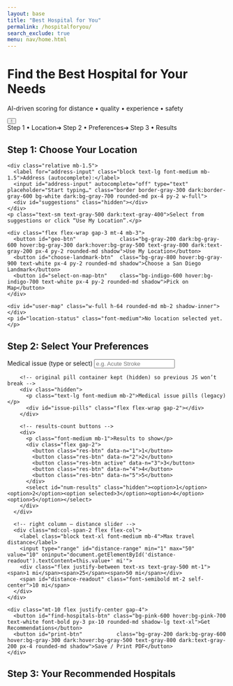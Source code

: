 ```yaml
---
layout: base
title: "Best Hospital for You"
permalink: /hospitalforyou/   
search_exclude: true
menu: nav/home.html
---
```



<!--────────── CDN IMPORTS ──────────-->
<link rel="stylesheet" href="https://unpkg.com/leaflet/dist/leaflet.css"/>
<link rel="stylesheet" href="https://unpkg.com/leaflet-routing-machine@3.2.12/dist/leaflet-routing-machine.css"/>
<script src="https://unpkg.com/leaflet/dist/leaflet.js"></script>
<script src="https://unpkg.com/leaflet-routing-machine@3.2.12/dist/leaflet-routing-machine.js"></script>
<script src="https://cdnjs.cloudflare.com/ajax/libs/Chart.js/4.4.1/chart.umd.min.js"></script>

<!--────────── GLOBAL STYLE PATCHES ──────────-->
<style>
:root{--track:#e5e7eb;--thumb:#4f46e5;--fill:#4f46e5}
.dark{--track:#374151;--thumb:#6366f1;--fill:#6366f1;background:#1f2937;color:#d1d5db}

/* slider + mini-bars (unchanged) */
input[type=range]{-webkit-appearance:none;width:100%;height:8px;border-radius:4px;background:var(--track)}
input[type=range]::-webkit-slider-thumb{-webkit-appearance:none;height:22px;width:22px;border-radius:50%;background:var(--thumb);border:2px solid #fff;cursor:pointer;box-shadow:0 0 3px rgb(0 0 0/.4);margin-top:-7px;transition:.2s}
input[type=range]::-webkit-slider-thumb:hover{transform:scale(1.15)}
.bar{height:8px;border-radius:4px;display:flex;overflow:hidden}.bar span{display:block;height:100%}
.bar span[data-tip]{position:relative}
.bar span[data-tip]::after{content:attr(data-tip);position:absolute;bottom:110%;left:50%;transform:translateX(-50%);white-space:nowrap;font-size:10px;padding:2px 4px;border-radius:4px;background:#111;color:#fff;opacity:0;pointer-events:none;transition:.15s}
.bar span[data-tip]:hover::after{opacity:1}
.hash{background-image:linear-gradient(135deg,rgba(0,0,0,.17)25%,transparent25%,transparent50%,rgba(0,0,0,.17)50%,rgba(0,0,0,.17)75%,transparent75%,transparent);background-size:8px 8px}

/* suggestions dropdown */
#suggestions{position:absolute;top:100%;left:0;width:100%;background:#fff;border:1px solid #ccc;border-top:none;z-index:1000;max-height:14rem;overflow-y:auto}
#suggestions div{padding:.5rem .75rem;font-size:.9rem;cursor:pointer;white-space:nowrap;text-overflow:ellipsis;overflow:hidden}
#suggestions div:hover{background:#f0f0f0}

/* new results-count buttons */
.res-btn{padding:.5rem 1rem;border:1px solid #d1d5db;border-radius:.5rem;font-weight:600}
.res-btn.active{background:#4f46e5;color:#fff;border-color:#4f46e5}
</style>

<!--────────── HERO ──────────-->
<div class="bg-gradient-to-r from-indigo-600 to-blue-500 py-12">
  <div class="max-w-7xl mx-auto px-4 sm:px-6 lg:px-8 flex items-center justify-between">
    <div class="text-center flex-1">
      <h1 class="text-4xl font-extrabold text-white">Find the Best Hospital for Your Needs</h1>
      <p class="mt-3 text-xl text-indigo-100 max-w-3xl mx-auto">
        AI-driven scoring for distance • quality • experience • safety
      </p>
    </div>
    <button id="dark-toggle" class="ml-4 flex items-center justify-center h-10 w-10 rounded-full bg-white/20 hover:bg-white/30 text-white backdrop-blur">
      <svg id="sun" class="h-5 w-5" fill="none" stroke="currentColor" viewBox="0 0 24 24">
  
  <path stroke-linecap="round" stroke-linejoin="round" stroke-width="2" d="M12 3v1m0 16v1m9-9h-1M4 12H3m15.364 6.364l-.707-.707M6.343 6.343l-.707-.707m12.728 0l-.707.707M6.343 17.657l-.707.707M12 8a4 4 0 100 8 4 4 0 000-8z"/>
      </svg>
      <svg id="moon" class="h-5 w-5 hidden" fill="none" stroke="currentColor" viewBox="0 0 24 24">
        
<path stroke-linecap="round" stroke-linejoin="round" stroke-width="2" d="M21 12.79A9 9 0 1111.21 3a7 7 0 009.79 9.79z"/>
      </svg>
    </button>
  </div>
</div>


<!--────────── MAIN WRAPPER ──────────-->
<div class="max-w-7xl mx-auto px-4 sm:px-6 lg:px-8 py-8 relative">

  <!-- progress bar -->
  <div class="flex mb-6 items-center justify-center gap-6 text-sm font-semibold">
    <span id="p-step1" class="text-indigo-600">Step 1 • Location</span><span>➔</span>
    <span id="p-step2" class="text-gray-400">Step 2 • Preferences</span><span>➔</span>
    <span id="p-step3" class="text-gray-400">Step 3 • Results</span>
  </div>

  <!-- STEP 1 -------------------------------------------------->
  <div id="step-one" class="bg-white dark:bg-gray-800 shadow-lg rounded-2xl p-6 mb-10">
    <h2 class="text-2xl font-bold mb-4">Step 1: Choose Your Location</h2>

    <div class="relative mb-1.5">
      <label for="address-input" class="block text-lg font-medium mb-1.5">Address (autocomplete):</label>
      <input id="address-input" autocomplete="off" type="text" placeholder="Start typing…" class="border border-gray-300 dark:border-gray-600 bg-white dark:bg-gray-700 rounded-md px-4 py-2 w-full">
      <div id="suggestions" class="hidden"></div>
    </div>
    <p class="text-sm text-gray-500 dark:text-gray-400">Select from suggestions or click “Use My Location”.</p>

    <div class="flex flex-wrap gap-3 mt-4 mb-3">
      <button id="geo-btn"              class="bg-gray-200 dark:bg-gray-600 hover:bg-gray-300 dark:hover:bg-gray-500 text-gray-800 dark:text-gray-200 px-4 py-2 rounded-md shadow">Use My Location</button>
      <button id="choose-landmark-btn"  class="bg-gray-800 hover:bg-gray-900 text-white px-4 py-2 rounded-md shadow">Choose a San Diego Landmark</button>
      <button id="select-on-map-btn"    class="bg-indigo-600 hover:bg-indigo-700 text-white px-4 py-2 rounded-md shadow">Pick on Map</button>
    </div>

    <div id="user-map" class="w-full h-64 rounded-md mb-2 shadow-inner"></div>
    <p id="location-status" class="font-medium">No location selected yet.</p>
  </div>

  <!-- STEP 2 -------------------------------------------------->
  <div id="step-two" class="hidden bg-white dark:bg-gray-800 shadow-lg rounded-2xl p-6 mb-10">
    <h2 class="text-2xl font-bold mb-6">Step 2: Select Your Preferences</h2>
    <div class="grid grid-cols-1 md:grid-cols-4 gap-6">
      <!-- left column -->
      <div class="md:col-span-2 grid gap-8">
        <!-- NEW searchable dropdown -->
        <div>
          <label for="issue-input" class="block text-lg font-medium mb-2">Medical issue (type or select)</label>
          <input id="issue-input" list="issue-list" placeholder="e.g. Acute Stroke" class="border border-gray-300 dark:border-gray-600 bg-white dark:bg-gray-700 rounded-md px-4 py-2 w-full">
          <datalist id="issue-list"></datalist>
        </div>

        <!-- original pill container kept (hidden) so previous JS won’t break -->
        <div class="hidden">
          <p class="text-lg font-medium mb-2">Medical issue pills (legacy)</p>
          <div id="issue-pills" class="flex flex-wrap gap-2"></div>
        </div>

        <!-- results-count buttons -->
        <div>
          <p class="font-medium mb-1">Results to show</p>
          <div class="flex gap-2">
            <button class="res-btn" data-n="1">1</button>
            <button class="res-btn" data-n="2">2</button>
            <button class="res-btn active" data-n="3">3</button>
            <button class="res-btn" data-n="4">4</button>
            <button class="res-btn" data-n="5">5</button>
          </div>
          <select id="num-results" class="hidden"><option>1</option><option>2</option><option selected>3</option><option>4</option><option>5</option></select>
        </div>
      </div>

      <!-- right column – distance slider -->
      <div class="md:col-span-2 flex flex-col">
        <label class="block text-xl font-medium mb-4">Max travel distance</label>
        <input type="range" id="distance-range" min="1" max="50" value="10" oninput="document.getElementById('distance-readout').textContent=this.value+' mi'">
        <div class="flex justify-between text-xs text-gray-500 mt-1"><span>1 mi</span><span>25</span><span>50 mi</span></div>
        <span id="distance-readout" class="font-semibold mt-2 self-center">10 mi</span>
      </div>
    </div>

    <div class="mt-10 flex justify-center gap-4">
      <button id="find-hospitals-btn" class="bg-pink-600 hover:bg-pink-700 text-white font-bold py-3 px-10 rounded-md shadow-lg text-xl">Get Recommendations</button>
      <button id="print-btn"           class="bg-gray-200 dark:bg-gray-600 hover:bg-gray-300 dark:hover:bg-gray-500 text-gray-800 dark:text-gray-200 px-4 rounded-md shadow">Save / Print PDF</button>
    </div>
  </div>

  <!-- STEP 3 (unchanged markup) -------------------------------------------------->
  <div id="results" class="hidden">
    <h2 class="text-2xl font-bold mb-6">Step 3: Your Recommended Hospitals</h2>
    <div id="hospital-list" class="grid md:grid-cols-2 gap-6 mb-6"></div>
    <div id="map" class="hidden w-full h-96 rounded-lg shadow-inner"></div>
  </div>
</div>
<!--────────── CHART MODAL / LEGEND / LANDMARK & PICK MODALS (unchanged) ──────────-->
<!-- … identical to original markup … -->

<!--────────── JAVASCRIPT ──────────-->
<script>
/*==== DATA & CONSTANTS (unchanged) ====*/
const issuesData = {
  "Early Stage Skin Cancer": "Outpatient diagnosis and excision of localized skin lesions.",
  "Chronic Knee Pain": "Management of persistent knee discomfort due to arthritis or overuse.",
  "Mild Asthma": "Routine monitoring and inhaler management for mild asthma symptoms.",
  "Scoliosis": "Non-surgical monitoring and physical therapy for spinal curvature.",
  "Hypertension": "Long-term blood pressure control and medication adjustment.",
  "Osteoarthritis": "Joint pain management using medication, lifestyle changes, and PT.",
  "ACL Tear": "Orthopedic consultation and rehab planning for ACL injury.",
  "Sleep Apnea": "Diagnosis and management of obstructive sleep apnea, including CPAP.",
  "Chronic Migraines": "Outpatient treatment and prevention for recurring headaches.",
  "Shoulder Impingement": "Physical therapy and rehab for shoulder mobility issues.",
  "Insomnia": "Behavioral and pharmacologic strategies for sleep disturbances.",
  "Bulimia": "Outpatient care for disordered eating involving purging or binging.",
  "Low Back Pain": "Non-surgical management of lumbar discomfort and stiffness.",
  "Cataracts": "Pre-surgical evaluation and follow-up for cloudy vision due to lens opacity.",
  "Broken Bone": "Non-emergency fracture treatment and follow-up care.",
  "Concussion": "Monitoring and outpatient management of mild traumatic brain injury."
};
const landmarks = [
  { name: "Petco Park",     lat: 32.7073, lng: -117.1566 },
  { name: "San Diego Zoo",  lat: 32.7353, lng: -117.1490 },
  { name: "Balboa Park",    lat: 32.7311, lng: -117.1466 },
  { name: "SeaWorld",       lat: 32.7640, lng: -117.2265 },
  { name: "USS Midway",     lat: 32.7137, lng: -117.1750 },
  { name: "La Jolla Cove",  lat: 32.8504, lng: -117.2727 }
];

let userMap, userMarker, chosen;
let landmarkMap, landmarkTemp, pickMap, pickMarker, hospMap, routeCtl;
let selectedIssue = "";
const apiURL = "http://127.0.0.1:8115/api/predict";

/*==== UTIL ====*/
const $ = id => document.getElementById(id);

/*==== DARK-MODE TOGGLE ====*/
if ($("dark-toggle"))
  $("dark-toggle").onclick = () => {
    document.documentElement.classList.toggle("dark");
    $("sun").classList.toggle("hidden");
    $("moon").classList.toggle("hidden");
  };

/*==== PROGRESS BAR ====*/
function markStep(n) {
  ["p-step1", "p-step2", "p-step3"].forEach((id, i) =>
    $(id).className = n >= i + 1 ? "text-indigo-600" : "text-gray-400"
  );
}

/*==== MAP INIT ====*/
function initUserMap() {
  userMap = L.map("user-map", { zoomControl: false }).setView([32.7157, -117.1611], 12);
  L.tileLayer("https://{s}.tile.openstreetmap.org/{z}/{x}/{y}.png", { maxZoom: 19 }).addTo(userMap);
}

/*==== SET LOCATION ====*/
function setLoc(lat, lng, label = "") {
  chosen = { lat, lng };
  if (userMarker) userMap.removeLayer(userMarker);
  userMarker = L.marker([lat, lng]).addTo(userMap);
  userMap.setView([lat, lng], 14);
  if (label) userMarker.bindPopup(label).openPopup();
  $("location-status").textContent = `Location set ➜ ${label}`;
  $("step-two").classList.remove("hidden");
  markStep(2);
}

/*==== AUTOCOMPLETE (CA-only) ====*/
function initAutocomplete() {
  const input = $("address-input");
  if (!input) return;
  const dd = $("suggestions");
  let debounce;
  input.addEventListener("input", () => {
    clearTimeout(debounce);
    const q = input.value.trim();
    if (q.length < 3) { dd.classList.add("hidden"); return; }
    debounce = setTimeout(async () => {
      try {
        const url = `https://nominatim.openstreetmap.org/search?format=json&q=${encodeURIComponent(q)}&limit=15&addressdetails=1`;
        const data = await (await fetch(url)).json();
        dd.innerHTML = "";
        const ca = data.filter(d =>
          d.address?.state === "California" || /,\s*CA\b/.test(d.display_name)
        ).slice(0, 8);
        if (!ca.length) { dd.classList.add("hidden"); return; }
        ca.forEach(item => {
          const div = document.createElement("div");
          div.textContent = item.display_name.replace(", United States", "");
          div.onclick = () => {
            input.value = div.textContent;
            dd.classList.add("hidden");
            setLoc(+item.lat, +item.lon, div.textContent);
          };
          dd.appendChild(div);
        });
        dd.classList.remove("hidden");
      } catch (e) { console.error(e); }
    }, 250);
  });
  document.addEventListener("click", e => {
    if (!input.contains(e.target)) dd.classList.add("hidden");
  });
}

/*==== GEOLOCATION ====*/
if ($("geo-btn"))
  $("geo-btn").onclick = () => {
    if (!navigator.geolocation) { alert("Geolocation not supported"); return; }
    navigator.geolocation.getCurrentPosition(
      pos => setLoc(pos.coords.latitude, pos.coords.longitude, "Your location"),
      ()  => alert("Unable to retrieve your location")
    );
  };

/*==== ISSUE DROPDOWN ====*/
const listElt = $("issue-list");
if (listElt)
  Object.keys(issuesData).forEach(k => {
    const opt = document.createElement("option");
    opt.value = k; listElt.appendChild(opt);
  });
if ($("issue-input"))
  $("issue-input").addEventListener("input", e => {
    const v = e.target.value.trim();
    selectedIssue = issuesData[v] ? v : "";
  });

/*==== RESULTS-COUNT BUTTONS ====*/
document.querySelectorAll(".res-btn").forEach(btn => {
  btn.onclick = () => {
    document.querySelectorAll(".res-btn").forEach(b => b.classList.remove("active"));
    btn.classList.add("active");
    $("num-results").value = btn.dataset.n;
  };
});

/*==== LANDMARK MODAL ====*/
const lmModal = $("landmark-modal");
if ($("choose-landmark-btn"))
  $("choose-landmark-btn").onclick = () => {
    lmModal.classList.replace("hidden", "flex");
    $("user-map").classList.add("invisible");
    if (!landmarkMap) {
      landmarkMap = L.map("landmark-map", { zoomControl: false }).setView([32.7157, -117.1611], 11);
      L.tileLayer("https://{s}.tile.openstreetmap.org/{z}/{x}/{y}.png", { maxZoom: 19 }).addTo(landmarkMap);
    }
  };
if ($("close-landmark"))
  $("close-landmark").onclick = () => {
    lmModal.classList.replace("flex", "hidden");
    $("user-map").classList.remove("invisible");
  };
const lmBtns = $("landmark-buttons");
landmarks.forEach(l => {
  const b = document.createElement("button");
  b.innerHTML = `<span class="inline-block w-2 h-2 bg-indigo-500 rounded-full mr-3"></span>${l.name}`;
  b.className = "w-full text-left px-3 py-2 border rounded bg-white dark:bg-gray-700 hover:bg-indigo-50 dark:hover:bg-gray-600 shadow-sm";
  b.onmouseenter = () => {
    if (landmarkTemp) landmarkMap.removeLayer(landmarkTemp);
    landmarkTemp = L.marker([l.lat, l.lng]).addTo(landmarkMap);
    landmarkMap.panTo([l.lat, l.lng]);
  };
  b.onmouseleave = () => { if (landmarkTemp) landmarkMap.removeLayer(landmarkTemp); };
  b.onclick = () => {
    setLoc(l.lat, l.lng, l.name);
    lmModal.classList.replace("flex", "hidden");
    $("user-map").classList.remove("invisible");
  };
  lmBtns.appendChild(b);
});

/*==== PICK MAP ====*/
const pickModal = $("pick-modal");
if ($("select-on-map-btn"))
  $("select-on-map-btn").onclick = () => {
    pickModal.classList.replace("hidden", "flex");
    $("user-map").classList.add("invisible");
    if (!pickMap) {
      pickMap = L.map("pick-map", { zoomControl: false }).setView([32.7157, -117.1611], 11);
      L.tileLayer("https://{s}.tile.openstreetmap.org/{z}/{x}/{y}.png", { maxZoom: 19 }).addTo(pickMap);
      pickMap.on("click", e => {
        const { lat, lng } = e.latlng;
        if (pickMarker) pickMap.removeLayer(pickMarker);
        pickMarker = L.marker([lat, lng]).addTo(pickMap);
        setTimeout(() => {
          pickModal.classList.replace("flex", "hidden");
          $("user-map").classList.remove("invisible");
        }, 300);
        setLoc(lat, lng, "Custom drop-pin");
      });
    }
  };
if ($("close-pick"))
  $("close-pick").onclick = () => {
    pickModal.classList.replace("flex", "hidden");
    $("user-map").classList.remove("invisible");
  };

/*==== PRINT ====*/
if ($("print-btn"))
  $("print-btn").onclick = () => window.print();

/*==== MINI-BAR ====*/
function makeBar(d, q, e, s) {
  const cell = (v, c, l) =>
    `<span data-tip="${l}: ${v == null ? "N/A" : v.toFixed(2)}" style="width:${v == null ? 5 : Math.min(v / 40 * 100, 100)}%" class="${v == null ? "hash" : ""} ${c}"></span>`;
  return `<div class="bar mt-2">${cell(d, "bg-teal-500", "Distance")}${cell(q, "bg-indigo-500", "Quality")}${cell(e, "bg-amber-500", "Experience")}${cell(s, "bg-rose-500", "Safety")}</div>`;
}

/*==== CHART MODAL ====*/
let chart, ctx = $("chart-canvas");
function showChart(h) {
  if (chart) chart.destroy();
  chart = new Chart(ctx, {
    type: "doughnut",
    data: {
      labels: ["Distance", "Quality", "Experience", "Safety"],
      datasets: [{
        data: [h.score_distance ?? 0, h.score_quality ?? 0, h.score_experience ?? 0, h.score_safety ?? 0],
        backgroundColor: ["#14b8a6", "#6366f1", "#f59e0b", "#f43f5e"],
        borderWidth: 0
      }]
    },
    options: { plugins: { legend: { display: false } }, cutout: "60%" }
  });
  $("chart-title").textContent = h.hospital;
  $("chart-stats").innerHTML = `
    <table class="w-full"><tbody>
      <tr><td>Distance</td><td class="text-right">${(h.score_distance ?? 0).toFixed(2)}</td></tr>
      <tr><td>Quality</td><td class="text-right">${(h.score_quality ?? 0).toFixed(2)}</td></tr>
      <tr><td>Experience</td><td class="text-right">${(h.score_experience ?? 0).toFixed(2)}</td></tr>
      <tr><td>Safety</td><td class="text-right">${(h.score_safety ?? 0).toFixed(2)}</td></tr>
    </tbody></table>`;
  $("chart-modal").classList.replace("hidden", "flex");
}
if ($("close-chart"))
  $("close-chart").onclick = () => $("chart-modal").classList.replace("flex", "hidden");

/*==== FIND HOSPITALS ====*/
if ($("find-hospitals-btn"))
  $("find-hospitals-btn").onclick = async () => {
    if (!chosen)         { alert("Choose a location first"); return; }
    if (!selectedIssue)  { alert("Select a medical issue"); return; }

    const list = $("hospital-list");
    const limit = +$("num-results").value || 3;
    list.innerHTML = `<div class="h-24 rounded-lg skel"></div>`.repeat(limit);
    $("results").classList.remove("hidden");
    markStep(3);

    const payload = {
      disease: selectedIssue,
      lat: chosen.lat,
      lon: chosen.lng,
      radius: +$("distance-range").value,
      limit
    };

    const mapDiv = $("map");
    mapDiv.classList.add("hidden");
    if (hospMap) hospMap.remove();
    if (routeCtl) { hospMap?.removeControl(routeCtl); routeCtl = null; }

    try {
      const res  = await fetch(apiURL, {
        method:  "POST",
        headers: { "Content-Type": "application/json" },
        body:    JSON.stringify(payload)
      });
      const data = await res.json();
      let rows   = data.recommended_hospitals || [];
      if (!rows.length) { list.innerHTML = "<p class='text-red-600'>No hospitals returned.</p>"; return; }

      rows = rows.map(h => {
        const avg = ((h.score_distance ?? 0) + (h.score_quality ?? 0) + (h.score_experience ?? 0) + (h.score_safety ?? 0)) / 4;
        return { ...h, avg };
      }).sort((a, b) => b.avg - a.avg);

      /* build map */
      mapDiv.classList.remove("hidden");
      hospMap = L.map("map", { zoomControl: false }).setView([chosen.lat, chosen.lng], 10);
      L.tileLayer("https://{s}.tile.openstreetmap.org/{z}/{x}/{y}.png", { maxZoom: 19 }).addTo(hospMap);
      const you = L.marker([chosen.lat, chosen.lng]).addTo(hospMap).bindPopup("You").openPopup();
      const bounds = [[chosen.lat, chosen.lng]];

      /* render cards */
      list.innerHTML = "";
      rows.forEach((h, idx) => {
        bounds.push([h.latitude, h.longitude]);
        const card = document.createElement("div");
        card.className = "p-4 border rounded-lg bg-white dark:bg-gray-700 shadow hover:shadow-md transition";
        card.innerHTML = `
          <h3 class="font-bold text-lg mb-1">${idx + 1}. ${h.hospital}</h3>
          <p class="text-sm text-gray-600 dark:text-gray-300">
            Distance ${h.distance_mi} mi • Score ${h.avg.toFixed(2)}
          </p>
          ${makeBar(h.score_distance, h.score_quality, h.score_experience, h.score_safety)}
          <div class="flex gap-2 items-center text-xs mt-2">
            ${h.phone ? `☎ <a href="tel:+1-${h.phone}" class="underline">${h.phone}</a>` : ""}
            <button class="bg-sky-600 hover:bg-sky-700 text-white px-2 py-1 rounded" data-i="${idx}" data-lat="${h.latitude}" data-lng="${h.longitude}">Route</button>
            <button class="bg-emerald-600 hover:bg-emerald-700 text-white px-2 py-1 rounded" onclick='showChart(${JSON.stringify(h)})'>Details</button>
          </div>
          <p class="text-xs mt-1" id="eta-${idx}"></p>`;
        list.appendChild(card);
        L.marker([h.latitude, h.longitude]).addTo(hospMap).bindPopup(h.hospital);
      });
      hospMap.fitBounds(bounds, { padding: [50, 50] });

      /* routing */
      list.querySelectorAll("button[data-i]").forEach(btn => {
        btn.onclick = () => {
          const lat = +btn.dataset.lat, lng = +btn.dataset.lng, i = btn.dataset.i;
          if (routeCtl) hospMap.removeControl(routeCtl);
          routeCtl = L.Routing.control({
            waypoints: [L.latLng(chosen.lat, chosen.lng), L.latLng(lat, lng)],
            router: L.Routing.osrmv1({ serviceUrl: "https://router.project-osrm.org/route/v1" }),
            lineOptions: { addWaypoints: false, styles: [{ weight: 5 }] },
            show: false, addWaypoints: false, fitSelectedRoutes: false
          }).addTo(hospMap);
          routeCtl.on("routesfound", e => {
            const mins = Math.round(e.routes[0].summary.totalTime / 60);
            $(`eta-${i}`).textContent = `≈${mins} min travel time`;
            hospMap.fitBounds(e.routes[0].bounds, { padding: [30, 30] });
          });
        };
      });
    } catch (err) {
      console.error(err);
      list.innerHTML = `<p class="text-red-600">${err.message}</p>`;
    }
  };

/*==== LEGEND INFO MODAL ====*/
if ($("legend-info-btn"))
  $("legend-info-btn").onclick = () => $("legend-info-modal").classList.replace("hidden", "flex");
if ($("close-legend-info"))
  $("close-legend-info").onclick = () => $("legend-info-modal").classList.replace("flex", "hidden");
$("legend-info-modal")?.addEventListener("click", e => {
  if (e.target === $("legend-info-modal"))
    $("legend-info-modal").classList.replace("flex", "hidden");
});

/*==== INIT ====*/
window.addEventListener("DOMContentLoaded", () => {
  initUserMap();
  initAutocomplete();
  markStep(1);
});
</script>
</body>
</html>
